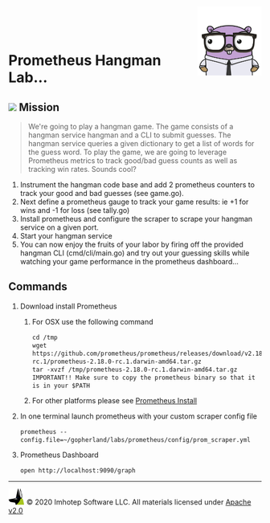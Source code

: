 <img src="../assets/gophernand.png" align="right" width="128" height="auto"/>

<br/>
<br/>
<br/>

# Prometheus Hangman Lab...

## <img src="../../assets/lab.png" width="auto" height="32"/> Mission

> We're going to play a hangman game. The game consists of a
> hangman service hangman and a CLI to submit guesses. The hangman
> service queries a given dictionary to get a list of words for the guess
> word. To play the game, we are going to leverage Prometheus metrics to
> track good/bad guess counts as well as tracking win rates. Sounds cool?

1. Instrument the hangman code base and add 2 prometheus counters to track your
   good and bad guesses (see game.go).
2. Next define a prometheus gauge to track your game results:
   ie +1 for wins and -1 for loss (see tally.go)
3. Install prometheus and configure the scraper to scrape your hangman service on a given port.
4. Start your hangman service
5. You can now enjoy the fruits of your labor by firing off the provided hangman CLI (cmd/cli/main.go) and try out your guessing skills while watching your game performance in the prometheus dashboard...

## Commands

1. Download install Prometheus
   1. For OSX use the following command

      ```shell
      cd /tmp
      wget https://github.com/prometheus/prometheus/releases/download/v2.18.0-rc.1/prometheus-2.18.0-rc.1.darwin-amd64.tar.gz
      tar -xvzf /tmp/prometheus-2.18.0-rc.1.darwin-amd64.tar.gz
      IMPORTANT!! Make sure to copy the prometheus binary so that it is in your $PATH
      ```

   2. For other platforms please see [Prometheus Install](https://prometheus.io/download)

1. In one terminal launch prometheus with your custom scraper config file

      ```shell
      prometheus --config.file=~/gopherland/labs/prometheus/config/prom_scraper.yml
      ```

1. Prometheus Dashboard

   ```shell
   open http://localhost:9090/graph
   ```

---
<img src="../assets/imhotep_logo.png" width="32" height="auto"/> © 2020 Imhotep Software LLC.
All materials licensed under [Apache v2.0](http://www.apache.org/licenses/LICENSE-2.0)
